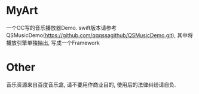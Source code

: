 # MyArt
一个OC写的音乐播放器Demo.
swift版本请参考QSMusicDemo(https://github.com/qqqssagithub/QSMusicDemo.git), 其中将播放引擎单独抽出, 写成一个Framework
# Other
音乐资源来自百度音乐盒, 请不要用作商业目的, 使用后的法律纠纷请自负.


